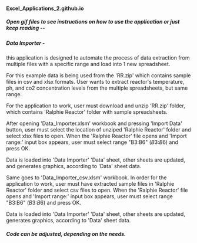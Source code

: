 #### Excel_Applications_2.github.io

##### Open gif files to see instructions on how to use the application or just keep reading --

##### Data Importer -
this application is designed to automate the process of data extraction from multiple files with a specific range and load into 1 new spreadsheet.

For this example data is being used from the 'RR.zip' which contains sample files in csv and xlsx formats. User wants to extract reactor's temperature, ph, and co2 concentration levels from the multiple spreadsheets, but same range.

For the application to work, user must download and unzip 'RR.zip' folder, which contains 'Ralphie Reactor' folder with sample spreadsheets.

After opening 'Data_Importer.xlsm' workbook and pressing 'Import Data' button, user must select the location of unziped 'Ralphie Reactor' folder
and select xlsx files to open.
When the 'Ralphie Reactor' file opens and 'Import range:' input box appears, user must select range "B3:B6" ($B$3:$B$6) and press OK.

Data is loaded into 'Data Importer' 'Data' sheet, other sheets are updated, and generates graphics, according to 'Data' sheet data.

Same goes to 'Data_Importer_csv.xlsm' workbook. In order for the application to work, user must have extracted sample files in 'Ralphie Reactor' folder
and select csv files to open.
When the 'Ralphie Reactor' file opens and 'Import range:' input box appears, user must select range "B3:B6" ($B$3:$B$6) and press OK.

Data is loaded into 'Data Importer' 'Data' sheet, other sheets are updated, generates graphics, according to 'Data' sheet data.

##### Code can be adjusted, depending on the needs.
